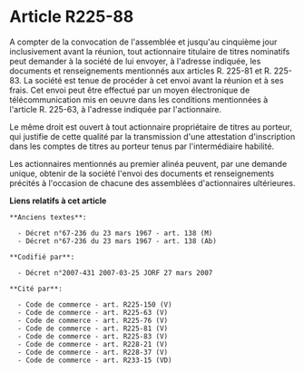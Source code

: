 # Article R225-88

A compter de la convocation de l'assemblée et jusqu'au cinquième jour inclusivement avant la réunion, tout actionnaire
titulaire de titres nominatifs peut demander à la société de lui envoyer, à l'adresse indiquée, les documents et
renseignements mentionnés aux articles R. 225-81 et R. 225-83. La société est tenue de procéder à cet envoi avant la réunion
et à ses frais. Cet envoi peut être effectué par un moyen électronique de télécommunication mis en oeuvre dans les conditions
mentionnées à l'article R. 225-63, à l'adresse indiquée par l'actionnaire.

Le même droit est ouvert à tout actionnaire propriétaire de titres au porteur, qui justifie de cette qualité par la
transmission d'une attestation d'inscription dans les comptes de titres au porteur tenus par l'intermédiaire habilité.

Les actionnaires mentionnés au premier alinéa peuvent, par une demande unique, obtenir de la société l'envoi des documents et
renseignements précités à l'occasion de chacune des assemblées d'actionnaires ultérieures.

**Liens relatifs à cet article**

	**Anciens textes**:

	  - Décret n°67-236 du 23 mars 1967 - art. 138 (M)
	  - Décret n°67-236 du 23 mars 1967 - art. 138 (Ab)

	**Codifié par**:

	  - Décret n°2007-431 2007-03-25 JORF 27 mars 2007

	**Cité par**:

	  - Code de commerce - art. R225-150 (V)
	  - Code de commerce - art. R225-63 (V)
	  - Code de commerce - art. R225-76 (V)
	  - Code de commerce - art. R225-81 (V)
	  - Code de commerce - art. R225-83 (V)
	  - Code de commerce - art. R228-21 (V)
	  - Code de commerce - art. R228-37 (V)
	  - Code de commerce - art. R233-15 (VD)
